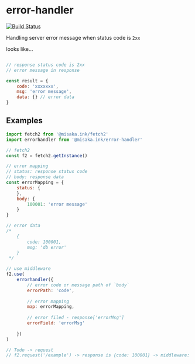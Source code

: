 # error-handler 
[![Build Status](https://travis-ci.org/misaka-ink/error-handler.svg?branch=master)](https://travis-ci.org/misaka-ink/error-handler)

Handling server error message when status code is `2xx`

looks like...

```javascript

// response status code is 2xx
// error message in response

const result = {
    code: 'xxxxxxx',
    msg: 'error message',
    data: {} // error data
}

```

## Examples

```javascript
import fetch2 from '@misaka.ink/fetch2'
import errorhandler from '@misaka.ink/error-handler'

// fetch2
const f2 = fetch2.getInstance()

// error mapping
// status: response status code
// body: response data
const errorMapping = {
    status: {
    },
    body: {
        100001: 'error message'        
    }
}

// error data
/*
    {
        code: 100001,
        msg: 'db error'
    }
 */

// use middleware
f2.use(
    errorhandler({
        // error code or message path of `body`
        errorPath: 'code', 
        
        // error mapping
        map: errorMapping,
        
        // error filed - response['errorMsg']
        errorField: 'errorMsg'
        
    })
)

// Todo -> request
// f2.request('/example') -> response is {code: 100001} -> middleware: error-handler 'error message'
```
